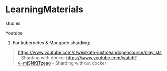 # LearningMaterials
studies


Youtube
1) For kubernetes & Mongodb sharding:
> https://www.youtube.com/c/wenkatn-justmeandopensource/playlists - Sharding with docker
> https://www.youtube.com/watch?v=mjSNKjTzeao - Sharding without docker
